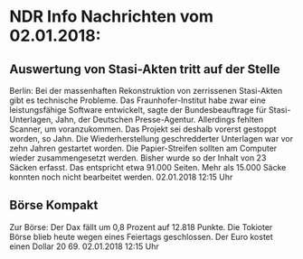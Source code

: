 # NDR Info Nachrichten vom 02.01.2018:


## Auswertung von Stasi-Akten tritt auf der Stelle
Berlin: Bei der massenhaften Rekonstruktion von zerrissenen Stasi-Akten gibt es technische Probleme. Das Fraunhofer-Institut habe zwar eine leistungsfähige Software entwickelt, sagte der Bundesbeauftrage für Stasi-Unterlagen, Jahn, der Deutschen Presse-Agentur. Allerdings fehlten Scanner, um voranzukommen. Das Projekt sei deshalb vorerst gestoppt worden, so Jahn. Die Wiederherstellung geschredderter Unterlagen war vor zehn Jahren gestartet worden. Die Papier-Streifen sollten am Computer wieder zusammengesetzt werden. Bisher wurde so der Inhalt von 23 Säcken erfasst. Das entspricht etwa 91.000 Seiten. Mehr als 15.000 Säcke konnten noch nicht bearbeitet werden. 02.01.2018 12:15 Uhr 

## Börse Kompakt
Zur Börse: Der Dax fällt um 0,8 Prozent auf 12.818 Punkte. Die Tokioter  Börse blieb heute wegen eines Feiertags geschlossen. Der Euro kostet einen Dollar 20 69. 02.01.2018 12:15 Uhr 
